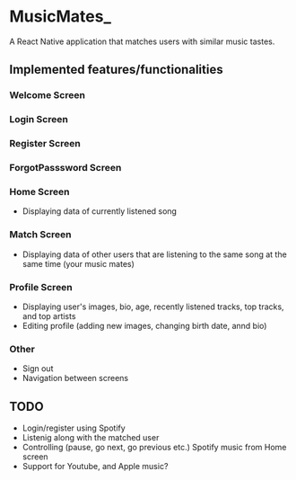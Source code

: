 # MusicMates_
A React Native application that matches users with similar music tastes.

## Implemented features/functionalities
### Welcome Screen
### Login Screen
### Register Screen
### ForgotPasssword Screen
### Home Screen
* Displaying data of currently listened song
### Match Screen
* Displaying data of other users that are listening to the same song at the same time (your music mates)
### Profile Screen
* Displaying user's images, bio, age, recently listened tracks, top tracks, and top artists
* Editing profile (adding new images, changing birth date, annd bio)
### Other
* Sign out
* Navigation between screens

## TODO
* Login/register using Spotify
* Listenig along with the matched user
* Controlling (pause, go next, go previous etc.) Spotify music from Home screen 
* Support for Youtube, and Apple music?
